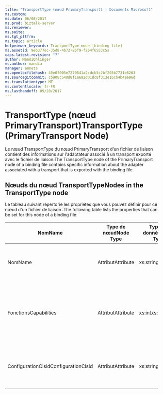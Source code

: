 ```yaml
---
title: "TransportType (nœud PrimaryTransport) | Documents Microsoft"
ms.custom: 
ms.date: 06/08/2017
ms.prod: biztalk-server
ms.reviewer: 
ms.suite: 
ms.tgt_pltfrm: 
ms.topic: article
helpviewer_keywords: TransportType node [binding file]
ms.assetid: 9eb377ec-35d8-4b72-85f9-f264f6553c5a
caps.latest.revision: "7"
author: MandiOhlinger
ms.author: mandia
manager: anneta
ms.openlocfilehash: 40e0f005e7279541a2cdcb5c2bf205b7731e5263
ms.sourcegitcommit: cb908c540d8f1a692d01dc8f313e16cb4b4e696d
ms.translationtype: MT
ms.contentlocale: fr-FR
ms.lasthandoff: 09/20/2017
---
```

# <a name="transporttype-primarytransport-node"></a><span data-ttu-id="bff1a-102">TransportType (nœud PrimaryTransport)</span><span class="sxs-lookup"><span data-stu-id="bff1a-102">TransportType (PrimaryTransport Node)</span></span>
<span data-ttu-id="bff1a-103">Le nœud TransportType du nœud PrimaryTransport d'un fichier de liaison contient des informations sur l'adaptateur associé à un transport exporté avec le fichier de liaison.</span><span class="sxs-lookup"><span data-stu-id="bff1a-103">The TransportType node of the PrimaryTransport node of a binding file contains specific information about the adapter associated with a transport that is exported with the binding file.</span></span>  
  
## <a name="nodes-in-the-transporttype-node"></a><span data-ttu-id="bff1a-104">Nœuds du nœud TransportType</span><span class="sxs-lookup"><span data-stu-id="bff1a-104">Nodes in the TransportType node</span></span>  
 <span data-ttu-id="bff1a-105">Le tableau suivant répertorie les propriétés que vous pouvez définir pour ce nœud d'un fichier de liaison :</span><span class="sxs-lookup"><span data-stu-id="bff1a-105">The following table lists the properties that can be set for this node of a binding file:</span></span>  
  
|<span data-ttu-id="bff1a-106">**Nom**</span><span class="sxs-lookup"><span data-stu-id="bff1a-106">**Name**</span></span>|<span data-ttu-id="bff1a-107">**Type de nœud**</span><span class="sxs-lookup"><span data-stu-id="bff1a-107">**Node Type**</span></span>|<span data-ttu-id="bff1a-108">**Type de données**</span><span class="sxs-lookup"><span data-stu-id="bff1a-108">**Data Type**</span></span>|<span data-ttu-id="bff1a-109">**Description**</span><span class="sxs-lookup"><span data-stu-id="bff1a-109">**Description**</span></span>|<span data-ttu-id="bff1a-110">**Restrictions**</span><span class="sxs-lookup"><span data-stu-id="bff1a-110">**Restrictions**</span></span>|<span data-ttu-id="bff1a-111">**Commentaires**</span><span class="sxs-lookup"><span data-stu-id="bff1a-111">**Comments**</span></span>|  
|--------------|-------------------|-------------------|---------------------|----------------------|------------------|  
|<span data-ttu-id="bff1a-112">Nom</span><span class="sxs-lookup"><span data-stu-id="bff1a-112">Name</span></span>|<span data-ttu-id="bff1a-113">Attribut</span><span class="sxs-lookup"><span data-stu-id="bff1a-113">Attribute</span></span>|<span data-ttu-id="bff1a-114">xs:string</span><span class="sxs-lookup"><span data-stu-id="bff1a-114">xs:string</span></span>|<span data-ttu-id="bff1a-115">Spécifie le nom de l'adaptateur associé au transport.</span><span class="sxs-lookup"><span data-stu-id="bff1a-115">Specifies the name of the adapter associated with the transport.</span></span>|<span data-ttu-id="bff1a-116">Facultatif</span><span class="sxs-lookup"><span data-stu-id="bff1a-116">Not required</span></span>|<span data-ttu-id="bff1a-117">Valeur par défaut : vide</span><span class="sxs-lookup"><span data-stu-id="bff1a-117">Default value: empty</span></span>|  
|<span data-ttu-id="bff1a-118">Fonctions</span><span class="sxs-lookup"><span data-stu-id="bff1a-118">Capabilities</span></span>|<span data-ttu-id="bff1a-119">Attribut</span><span class="sxs-lookup"><span data-stu-id="bff1a-119">Attribute</span></span>|<span data-ttu-id="bff1a-120">xs:int</span><span class="sxs-lookup"><span data-stu-id="bff1a-120">xs:int</span></span>|<span data-ttu-id="bff1a-121">Spécifie les fonctions de l'adaptateur associé au transport.</span><span class="sxs-lookup"><span data-stu-id="bff1a-121">Specifies the capabilities of the adapter associated with the transport.</span></span>|<span data-ttu-id="bff1a-122">Requis</span><span class="sxs-lookup"><span data-stu-id="bff1a-122">Required</span></span>|<span data-ttu-id="bff1a-123">Valeur par défaut : Aucun</span><span class="sxs-lookup"><span data-stu-id="bff1a-123">Default value: none</span></span><br /><br /> <span data-ttu-id="bff1a-124">Les valeurs possibles sont celles qui sont disponibles dans l'énumération [Microsoft.BizTalk.ExplorerOM.Capabilities](http://msdn.microsoft.com/library/microsoft.biztalk.explorerom.capabilities.aspx) .</span><span class="sxs-lookup"><span data-stu-id="bff1a-124">Possible values include those available in the [Microsoft.BizTalk.ExplorerOM.Capabilities](http://msdn.microsoft.com/library/microsoft.biztalk.explorerom.capabilities.aspx) enumeration.</span></span>|  
|<span data-ttu-id="bff1a-125">ConfigurationClsid</span><span class="sxs-lookup"><span data-stu-id="bff1a-125">ConfigurationClsid</span></span>|<span data-ttu-id="bff1a-126">Attribut</span><span class="sxs-lookup"><span data-stu-id="bff1a-126">Attribute</span></span>|<span data-ttu-id="bff1a-127">xs:string</span><span class="sxs-lookup"><span data-stu-id="bff1a-127">xs:string</span></span>|<span data-ttu-id="bff1a-128">Spécifie le GUID de configuration de l'adaptateur associé au transport.</span><span class="sxs-lookup"><span data-stu-id="bff1a-128">Specifies the configuration GUID of the adapter associated with the transport.</span></span>|<span data-ttu-id="bff1a-129">Facultatif</span><span class="sxs-lookup"><span data-stu-id="bff1a-129">Not required</span></span>|<span data-ttu-id="bff1a-130">Valeur par défaut : vide</span><span class="sxs-lookup"><span data-stu-id="bff1a-130">Default value: empty</span></span>|